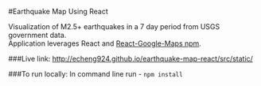 #Earthquake Map Using React

Visualization of M2.5+ earthquakes in a 7 day period from USGS government data.  
Application leverages React and [React-Google-Maps npm](https://github.com/tomchentw/react-google-maps).

###Live link: 
http://echeng924.github.io/earthquake-map-react/src/static/

###To run locally: 
In command line run -
```npm install```
